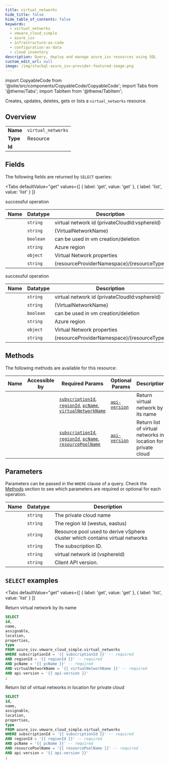 ```yaml
--- 
title: virtual_networks
hide_title: false
hide_table_of_contents: false
keywords:
  - virtual_networks
  - vmware_cloud_simple
  - azure_isv
  - infrastructure-as-code
  - configuration-as-data
  - cloud inventory
description: Query, deploy and manage azure_isv resources using SQL
custom_edit_url: null
image: /img/stackql-azure_isv-provider-featured-image.png
---
```


import CopyableCode from '@site/src/components/CopyableCode/CopyableCode';
import Tabs from '@theme/Tabs';
import TabItem from '@theme/TabItem';

Creates, updates, deletes, gets or lists a <code>virtual_networks</code> resource.

## Overview
<table><tbody>
<tr><td><b>Name</b></td><td><code>virtual_networks</code></td></tr>
<tr><td><b>Type</b></td><td>Resource</td></tr>
<tr><td><b>Id</b></td><td><CopyableCode code="azure_isv.vmware_cloud_simple.virtual_networks" /></td></tr>
</tbody></table>

## Fields

The following fields are returned by `SELECT` queries:

<Tabs
    defaultValue="get"
    values={[
        { label: 'get', value: 'get' },
        { label: 'list', value: 'list' }
    ]}
>
<TabItem value="get">

successful operation

<table>
<thead>
    <tr>
    <th>Name</th>
    <th>Datatype</th>
    <th>Description</th>
    </tr>
</thead>
<tbody>
<tr>
    <td><CopyableCode code="id" /></td>
    <td><code>string</code></td>
    <td>virtual network id (privateCloudId:vsphereId)</td>
</tr>
<tr>
    <td><CopyableCode code="name" /></td>
    <td><code>string</code></td>
    <td>&#123;VirtualNetworkName&#125;</td>
</tr>
<tr>
    <td><CopyableCode code="assignable" /></td>
    <td><code>boolean</code></td>
    <td>can be used in vm creation/deletion</td>
</tr>
<tr>
    <td><CopyableCode code="location" /></td>
    <td><code>string</code></td>
    <td>Azure region</td>
</tr>
<tr>
    <td><CopyableCode code="properties" /></td>
    <td><code>object</code></td>
    <td>Virtual Network properties</td>
</tr>
<tr>
    <td><CopyableCode code="type" /></td>
    <td><code>string</code></td>
    <td>&#123;resourceProviderNamespace&#125;/&#123;resourceType&#125;</td>
</tr>
</tbody>
</table>
</TabItem>
<TabItem value="list">

successful operation

<table>
<thead>
    <tr>
    <th>Name</th>
    <th>Datatype</th>
    <th>Description</th>
    </tr>
</thead>
<tbody>
<tr>
    <td><CopyableCode code="id" /></td>
    <td><code>string</code></td>
    <td>virtual network id (privateCloudId:vsphereId)</td>
</tr>
<tr>
    <td><CopyableCode code="name" /></td>
    <td><code>string</code></td>
    <td>&#123;VirtualNetworkName&#125;</td>
</tr>
<tr>
    <td><CopyableCode code="assignable" /></td>
    <td><code>boolean</code></td>
    <td>can be used in vm creation/deletion</td>
</tr>
<tr>
    <td><CopyableCode code="location" /></td>
    <td><code>string</code></td>
    <td>Azure region</td>
</tr>
<tr>
    <td><CopyableCode code="properties" /></td>
    <td><code>object</code></td>
    <td>Virtual Network properties</td>
</tr>
<tr>
    <td><CopyableCode code="type" /></td>
    <td><code>string</code></td>
    <td>&#123;resourceProviderNamespace&#125;/&#123;resourceType&#125;</td>
</tr>
</tbody>
</table>
</TabItem>
</Tabs>

## Methods

The following methods are available for this resource:

<table>
<thead>
    <tr>
    <th>Name</th>
    <th>Accessible by</th>
    <th>Required Params</th>
    <th>Optional Params</th>
    <th>Description</th>
    </tr>
</thead>
<tbody>
<tr>
    <td><a href="#get"><CopyableCode code="get" /></a></td>
    <td><CopyableCode code="select" /></td>
    <td><a href="#parameter-subscriptionId"><code>subscriptionId</code></a>, <a href="#parameter-regionId"><code>regionId</code></a>, <a href="#parameter-pcName"><code>pcName</code></a>, <a href="#parameter-virtualNetworkName"><code>virtualNetworkName</code></a></td>
    <td><a href="#parameter-api-version"><code>api-version</code></a></td>
    <td>Return virtual network by its name</td>
</tr>
<tr>
    <td><a href="#list"><CopyableCode code="list" /></a></td>
    <td><CopyableCode code="select" /></td>
    <td><a href="#parameter-subscriptionId"><code>subscriptionId</code></a>, <a href="#parameter-regionId"><code>regionId</code></a>, <a href="#parameter-pcName"><code>pcName</code></a>, <a href="#parameter-resourcePoolName"><code>resourcePoolName</code></a></td>
    <td><a href="#parameter-api-version"><code>api-version</code></a></td>
    <td>Return list of virtual networks in location for private cloud</td>
</tr>
</tbody>
</table>

## Parameters

Parameters can be passed in the `WHERE` clause of a query. Check the [Methods](#methods) section to see which parameters are required or optional for each operation.

<table>
<thead>
    <tr>
    <th>Name</th>
    <th>Datatype</th>
    <th>Description</th>
    </tr>
</thead>
<tbody>
<tr id="parameter-pcName">
    <td><CopyableCode code="pcName" /></td>
    <td><code>string</code></td>
    <td>The private cloud name</td>
</tr>
<tr id="parameter-regionId">
    <td><CopyableCode code="regionId" /></td>
    <td><code>string</code></td>
    <td>The region Id (westus, eastus)</td>
</tr>
<tr id="parameter-resourcePoolName">
    <td><CopyableCode code="resourcePoolName" /></td>
    <td><code>string</code></td>
    <td>Resource pool used to derive vSphere cluster which contains virtual networks</td>
</tr>
<tr id="parameter-subscriptionId">
    <td><CopyableCode code="subscriptionId" /></td>
    <td><code>string</code></td>
    <td>The subscription ID.</td>
</tr>
<tr id="parameter-virtualNetworkName">
    <td><CopyableCode code="virtualNetworkName" /></td>
    <td><code>string</code></td>
    <td>virtual network id (vsphereId)</td>
</tr>
<tr id="parameter-api-version">
    <td><CopyableCode code="api-version" /></td>
    <td><code>string</code></td>
    <td>Client API version.</td>
</tr>
</tbody>
</table>

## `SELECT` examples

<Tabs
    defaultValue="get"
    values={[
        { label: 'get', value: 'get' },
        { label: 'list', value: 'list' }
    ]}
>
<TabItem value="get">

Return virtual network by its name

```sql
SELECT
id,
name,
assignable,
location,
properties,
type
FROM azure_isv.vmware_cloud_simple.virtual_networks
WHERE subscriptionId = '{{ subscriptionId }}' -- required
AND regionId = '{{ regionId }}' -- required
AND pcName = '{{ pcName }}' -- required
AND virtualNetworkName = '{{ virtualNetworkName }}' -- required
AND api-version = '{{ api-version }}'
;
```
</TabItem>
<TabItem value="list">

Return list of virtual networks in location for private cloud

```sql
SELECT
id,
name,
assignable,
location,
properties,
type
FROM azure_isv.vmware_cloud_simple.virtual_networks
WHERE subscriptionId = '{{ subscriptionId }}' -- required
AND regionId = '{{ regionId }}' -- required
AND pcName = '{{ pcName }}' -- required
AND resourcePoolName = '{{ resourcePoolName }}' -- required
AND api-version = '{{ api-version }}'
;
```
</TabItem>
</Tabs>
